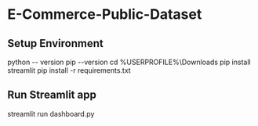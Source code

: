 # E-Commerce-Public-Dataset
## Setup Environment 
python -- version
pip --version
cd %USERPROFILE%\Downloads
pip install streamlit
pip install -r requirements.txt

## Run Streamlit app
streamlit run dashboard.py
